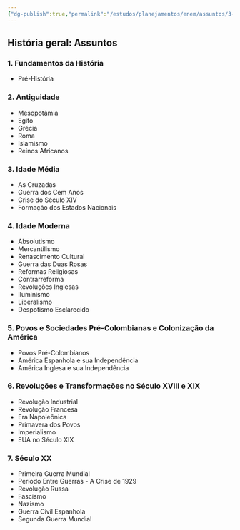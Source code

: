 ```yaml
---
{"dg-publish":true,"permalink":"/estudos/planejamentos/enem/assuntos/3-humanas/historia/1-historia-geral/","updated":"2025-03-08T18:09:44.620-03:00"}
---
```


## História geral: Assuntos

### 1. Fundamentos da História

- Pré-História

### 2. Antiguidade

- Mesopotâmia
- Egito
- Grécia
- Roma
- Islamismo
- Reinos Africanos

### 3. Idade Média

- As Cruzadas
- Guerra dos Cem Anos
- Crise do Século XIV
- Formação dos Estados Nacionais

### 4. Idade Moderna

- Absolutismo
- Mercantilismo
- Renascimento Cultural
- Guerra das Duas Rosas
- Reformas Religiosas
- Contrarreforma
- Revoluções Inglesas
- Iluminismo
- Liberalismo
- Despotismo Esclarecido

### 5. Povos e Sociedades Pré-Colombianas e Colonização da América

- Povos Pré-Colombianos
- América Espanhola e sua Independência
- América Inglesa e sua Independência

### 6. Revoluções e Transformações no Século XVIII e XIX

- Revolução Industrial
- Revolução Francesa
- Era Napoleônica
- Primavera dos Povos
- Imperialismo
- EUA no Século XIX

### 7. Século XX

- Primeira Guerra Mundial
- Período Entre Guerras - A Crise de 1929
- Revolução Russa
- Fascismo
- Nazismo
- Guerra Civil Espanhola
- Segunda Guerra Mundial
